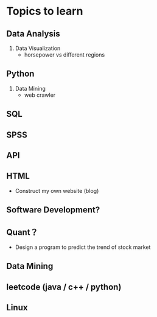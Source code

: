 # Topics to learn

## Data Analysis
1. Data Visualization
    - horsepower vs different regions

## Python
1. Data Mining
    - web crawler

## SQL

## SPSS

## API

## HTML
   - Construct my own website (blog)

## Software Development?
 
## Quant？
   - Design a program to predict the trend of stock market

## Data Mining

## leetcode (java / c++ / python)

## Linux

